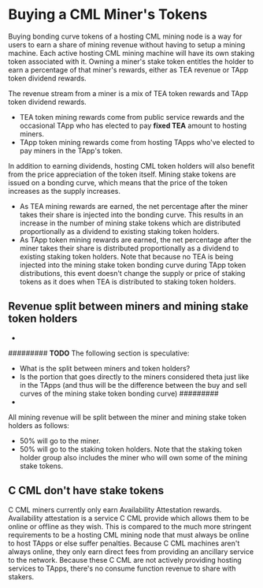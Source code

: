 # Buying a CML Miner's Tokens

Buying bonding curve tokens of a hosting CML mining node is a way for users to earn a share of mining revenue without having to setup a mining machine. Each active hosting CML mining machine will have its own staking token associated with it. Owning a miner's stake token entitles the holder to earn a percentage of that miner's rewards, either as TEA revenue or TApp token dividend rewards.

The revenue stream from a miner is a mix of TEA token rewards and TApp token dividend rewards. 

* TEA token mining rewards come from public service rewards and the occasional TApp who has elected to pay **fixed TEA** amount to hosting miners.
* TApp token mining rewards come from hosting TApps who've elected to pay miners in the TApp's token.

In addition to earning dividends, hosting CML token holders will also benefit from the price appreciation of the token itself. Mining stake tokens are issued on a bonding curve, which means that the price of the token increases as the supply increases.

* As TEA mining rewards are earned, the net percentage after the miner takes their share is injected into the bonding curve. This results in an increase in the number of mining stake tokens which are distributed proportionally as a dividend to existing staking token holders.
* As TApp token mining rewards are earned, the net percentage after the miner takes their share is distributed proportionally as a dividend to existing staking token holders. Note that because no TEA is being injected into the mining stake token bonding curve during TApp token distributions, this event doesn't change the supply or price of staking tokens as it does when TEA is distributed to staking token holders.

## Revenue split between miners and mining stake token holders

* 

\#########
**TODO** The following section is speculative:

* What is the split between miners and token holders?
* Is the portion that goes directly to the miners considered theta just like in the TApps (and thus will be the difference between the buy and sell curves of the mining stake token bonding curve)
  \#########
* 

All mining revenue will be split between the miner and mining stake token holders as follows:

* 50% will go to the miner.
* 50% will go to the staking token holders. Note that the staking token holder group also includes the miner who will own some of the mining stake tokens.

## C CML don't have stake tokens

C CML miners currently only earn Availability Attestation rewards. Availability attestation is a service C CML provide which allows them to be online or offline as they wish. This is compared to the much more stringent requirements to be a hosting CML mining node that must always be online to host TApps or else suffer penalties. Because C CML machines aren't always online, they only earn direct fees from providing an ancillary service to the network. Because these C CML are not actively providing hosting services to TApps, there's no consume function revenue to share with stakers.
